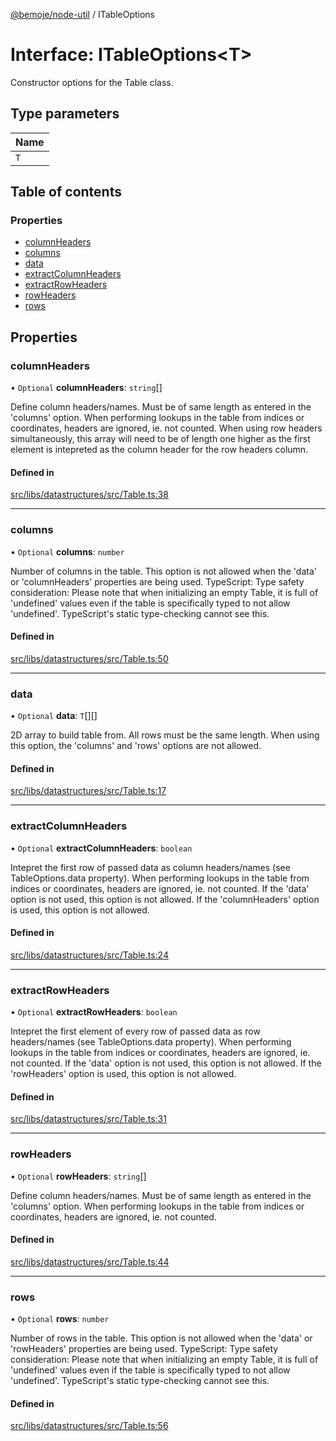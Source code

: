 [@bemoje/node-util](../README.md) / ITableOptions

# Interface: ITableOptions<T\>

Constructor options for the Table class.

## Type parameters

| Name |
| :------ |
| `T` |

## Table of contents

### Properties

- [columnHeaders](ITableOptions.md#columnheaders)
- [columns](ITableOptions.md#columns)
- [data](ITableOptions.md#data)
- [extractColumnHeaders](ITableOptions.md#extractcolumnheaders)
- [extractRowHeaders](ITableOptions.md#extractrowheaders)
- [rowHeaders](ITableOptions.md#rowheaders)
- [rows](ITableOptions.md#rows)

## Properties

### columnHeaders

• `Optional` **columnHeaders**: `string`[]

Define column headers/names.
Must be of same length as entered in the 'columns' option.
When performing lookups in the table from indices or coordinates, headers are ignored, ie. not counted.
When using row headers simultaneously, this array will need to be of length one higher as the first element is intepreted as the column header for the row headers column.

#### Defined in

[src/libs/datastructures/src/Table.ts:38](https://github.com/bemoje/bemoje-node-util/blob/c5f3e88/src/libs/datastructures/src/Table.ts#L38)

___

### columns

• `Optional` **columns**: `number`

Number of columns in the table.
This option is not allowed when the 'data' or 'columnHeaders' properties are being used.
TypeScript: Type safety consideration: Please note that when initializing an empty Table, it is full of 'undefined' values even if the table is specifically typed to not allow 'undefined'. TypeScript's static type-checking cannot see this.

#### Defined in

[src/libs/datastructures/src/Table.ts:50](https://github.com/bemoje/bemoje-node-util/blob/c5f3e88/src/libs/datastructures/src/Table.ts#L50)

___

### data

• `Optional` **data**: `T`[][]

2D array to build table from.
All rows must be the same length.
When using this option, the 'columns' and 'rows' options are not allowed.

#### Defined in

[src/libs/datastructures/src/Table.ts:17](https://github.com/bemoje/bemoje-node-util/blob/c5f3e88/src/libs/datastructures/src/Table.ts#L17)

___

### extractColumnHeaders

• `Optional` **extractColumnHeaders**: `boolean`

Intepret the first row of passed data as column headers/names (see TableOptions.data property).
When performing lookups in the table from indices or coordinates, headers are ignored, ie. not counted.
If the 'data' option is not used, this option is not allowed.
If the 'columnHeaders' option is used, this option is not allowed.

#### Defined in

[src/libs/datastructures/src/Table.ts:24](https://github.com/bemoje/bemoje-node-util/blob/c5f3e88/src/libs/datastructures/src/Table.ts#L24)

___

### extractRowHeaders

• `Optional` **extractRowHeaders**: `boolean`

Intepret the first element of every row of passed data as row headers/names (see TableOptions.data property).
When performing lookups in the table from indices or coordinates, headers are ignored, ie. not counted.
If the 'data' option is not used, this option is not allowed.
If the 'rowHeaders' option is used, this option is not allowed.

#### Defined in

[src/libs/datastructures/src/Table.ts:31](https://github.com/bemoje/bemoje-node-util/blob/c5f3e88/src/libs/datastructures/src/Table.ts#L31)

___

### rowHeaders

• `Optional` **rowHeaders**: `string`[]

Define column headers/names.
Must be of same length as entered in the 'columns' option.
When performing lookups in the table from indices or coordinates, headers are ignored, ie. not counted.

#### Defined in

[src/libs/datastructures/src/Table.ts:44](https://github.com/bemoje/bemoje-node-util/blob/c5f3e88/src/libs/datastructures/src/Table.ts#L44)

___

### rows

• `Optional` **rows**: `number`

Number of rows in the table.
This option is not allowed when the 'data' or 'rowHeaders' properties are being used.
TypeScript: Type safety consideration: Please note that when initializing an empty Table, it is full of 'undefined' values even if the table is specifically typed to not allow 'undefined'. TypeScript's static type-checking cannot see this.

#### Defined in

[src/libs/datastructures/src/Table.ts:56](https://github.com/bemoje/bemoje-node-util/blob/c5f3e88/src/libs/datastructures/src/Table.ts#L56)
